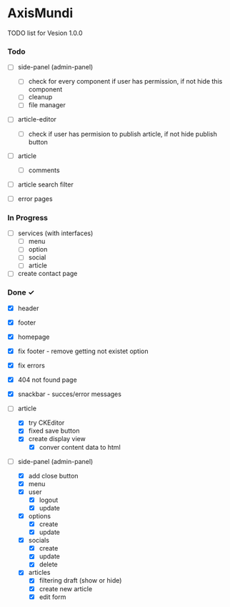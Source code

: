 # AxisMundi

TODO list for Vesion 1.0.0

### Todo
- [ ] side-panel (admin-panel)
  - [ ] check for every component if user has permission, if not hide this component
  - [ ] cleanup
  - [ ] file manager

- [ ] article-editor
  - [ ] check if user has permision to publish article, if not hide publish button

- [ ] article
  - [ ] comments

- [ ] article search filter

- [ ] error pages

### In Progress
- [ ] services (with interfaces)
  - [ ] menu
  - [ ] option
  - [ ] social
  - [ ] article

- [ ] create contact page

### Done ✓
- [x] header
- [x] footer
- [x] homepage
- [x] fix footer - remove getting not existet option
- [x] fix errors
- [x] 404 not found page

- [x] snackbar - succes/error messages

- [ ] article
  - [x] try CKEditor
  - [x] fixed save button
  - [x] create display view
    - [x] conver content data to html
  
- [ ] side-panel (admin-panel)
  - [x] add close button
  - [x] menu
  - [x] user
    - [x] logout
    - [x] update
  - [x] options
    - [x] create 
    - [x] update
  - [x] socials
    - [x] create
    - [x] update
    - [x] delete
  - [x] articles
    - [x] filtering draft (show or hide)
    - [x] create new article
    - [x] edit form 
